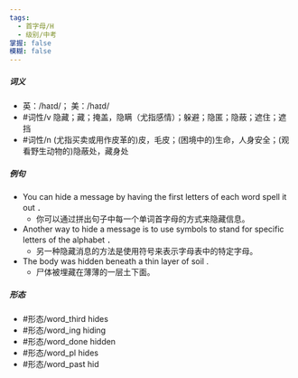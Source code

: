 ```yaml
---
tags:
  - 首字母/H
  - 级别/中考
掌握: false
模糊: false
---
```

##### 词义
- 英：/haɪd/； 美：/haɪd/
- #词性/v  隐藏；藏；掩盖，隐瞒（尤指感情）；躲避；隐匿；隐蔽；遮住；遮挡
- #词性/n  (尤指买卖或用作皮革的)皮，毛皮；(困境中的)生命，人身安全；(观看野生动物的)隐蔽处，藏身处
##### 例句
- You can hide a message by having the first letters of each word spell it out ．
	- 你可以通过拼出句子中每一个单词首字母的方式来隐藏信息。
- Another way to hide a message is to use symbols to stand for specific letters of the alphabet ．
	- 另一种隐藏消息的方法是使用符号来表示字母表中的特定字母。
- The body was hidden beneath a thin layer of soil .
	- 尸体被埋藏在薄薄的一层土下面。
##### 形态
- #形态/word_third hides
- #形态/word_ing hiding
- #形态/word_done hidden
- #形态/word_pl hides
- #形态/word_past hid
